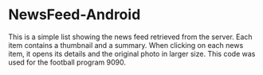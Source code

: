# NewsFeed-Android
This is a simple list showing the news feed retrieved from the server. Each item contains a thumbnail and a summary. When clicking on each news item, it opens its details and the original photo in larger size. This code was used for the football program 9090. 

